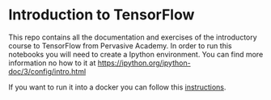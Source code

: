 # Introduction to TensorFlow
This repo contains all the documentation and exercises of the introductory course to TensorFlow from Pervasive Academy. In order to run this notebooks you will need to create a Ipython environment. You can find more information no how to it at https://ipython.org/ipython-doc/3/config/intro.html

If you want to run it into a docker you can follow this [instructions](https://github.com/Pervasive-Technologies/pervasive_academy_introduction_tensorflow/tree/master/Docker).
